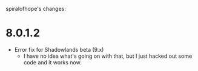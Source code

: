 spiralofhope's changes:

# 8.0.1.2

- Error fix for Shadowlands beta (9.x)
  -  I have no idea what's going on with that, but I just hacked out some code and it works now.

